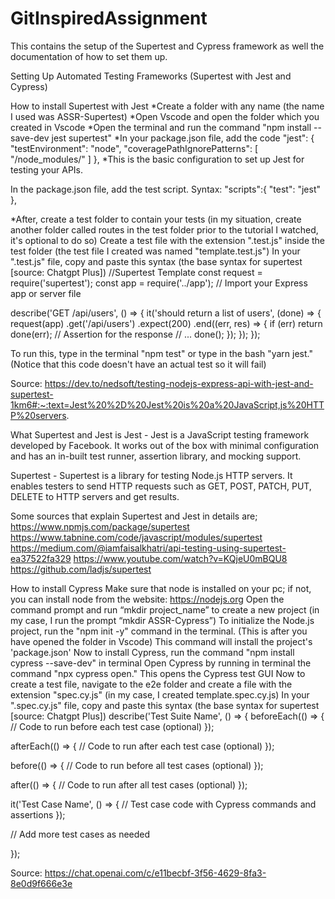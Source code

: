 # GitInspiredAssignment
This contains the setup of the Supertest and Cypress framework as well the documentation of how to set them up.

Setting Up Automated Testing Frameworks (Supertest with Jest and Cypress)

How to install Supertest with Jest 
*Create a folder with any name (the name I used was ASSR-Supertest)
*Open Vscode and open the folder which you created in Vscode 
*Open the terminal and run the command "npm install --save-dev jest supertest"
*In your package.json file, add the code 
"jest": {
    "testEnvironment": "node",
    "coveragePathIgnorePatterns": [
      "/node_modules/"
    ]
 },
*This is the basic configuration to set up Jest for testing your APIs.

 In the package.json file, add the test script.
    Syntax: "scripts":{
                        "test": "jest"
                  },

*After, create a test folder to contain your tests (in my situation, create another folder called routes in the test folder prior to the tutorial I watched, it's optional to do so)
Create a test file with the extension ".test.js" inside the test folder (the test file I created was named "template.test.js")
In your ".test.js" file, copy and paste this syntax (the base syntax for supertest [source: Chatgpt Plus]) 
//Supertest Template
const request = require('supertest');
const app = require('../app'); // Import your Express app or server file

describe('GET /api/users', () => {
  it('should return a list of users', (done) => {
    request(app)
      .get('/api/users')
      .expect(200)
      .end((err, res) => {
        if (err) return done(err);
        // Assertion for the response
        // ...
        done();
      });
  });
});

To run this, type in the terminal "npm test" or type in the bash "yarn jest." (Notice that this code doesn't have an actual test so it will fail)

Source: https://dev.to/nedsoft/testing-nodejs-express-api-with-jest-and-supertest-1km6#:~:text=Jest%20%2D%20Jest%20is%20a%20JavaScript,js%20HTTP%20servers.

What Supertest and Jest is
Jest - Jest is a JavaScript testing framework developed by Facebook. It works out of the box with minimal configuration and has an in-built test runner, assertion library, and mocking support.

Supertest - Supertest is a library for testing Node.js HTTP servers. It enables testers to send HTTP requests such as GET, POST, PATCH, PUT, DELETE to HTTP servers and get results.

Some sources that explain Supertest and Jest in details are;
https://www.npmjs.com/package/supertest
https://www.tabnine.com/code/javascript/modules/supertest
https://medium.com/@iamfaisalkhatri/api-testing-using-supertest-ea37522fa329
https://www.youtube.com/watch?v=KQjeU0mBQU8
https://github.com/ladjs/supertest







How to install Cypress
Make sure that node is installed on your pc; if not, you can install node from the website: https://nodejs.org
Open the command prompt and run “mkdir project_name” to create a new project (in my case, I run the prompt “mkdir ASSR-Cypress”)
To initialize the Node.js project, run the "npm init -y" command in the terminal. (This is after you have opened the folder in Vscode) 
This command will install the project's 'package.json'
Now to install Cypress, run the command "npm install cypress --save-dev" in terminal
Open Cypress by running in terminal the command "npx cypress open." This opens the Cypress test GUI
Now to create a test file, navigate to the e2e folder and create a file with the extension "spec.cy.js" (in my case, I created template.spec.cy.js)
 In your ".spec.cy.js" file, copy and paste this syntax (the base syntax for supertest [source: Chatgpt Plus])
 describe('Test Suite Name', () => {
  beforeEach(() => {
    // Code to run before each test case (optional)
  });

  afterEach(() => {
    // Code to run after each test case (optional)
  });

  before(() => {
    // Code to run before all test cases (optional)
  });

  after(() => {
    // Code to run after all test cases (optional)
  });

  it('Test Case Name', () => {
    // Test case code with Cypress commands and assertions
  });

  // Add more test cases as needed

});

Source:
https://chat.openai.com/c/e11becbf-3f56-4629-8fa3-8e0d9f666e3e
